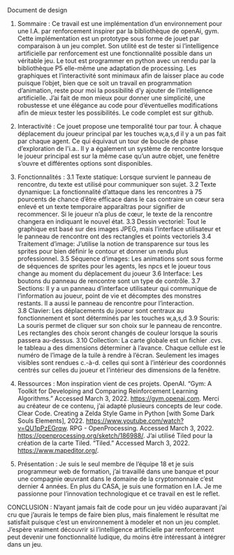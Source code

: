 Document de design
1. Sommaire :
  Ce travail est une implémentation d’un environnement pour une I.A. par renforcement inspirer par la bibliothèque de openAi, gym. Cette implémentation est un prototype sous forme de jouet par comparaison à un jeu complet. Son utilité est de tester si l’intelligence artificielle par renforcement est une fonctionnalité possible dans un véritable jeu. Le tout est programmer en python avec un rendu par la bibliothèque P5 elle-même une adaptation de processing. Les graphiques et l’interactivité sont minimaux afin de laisser place au code puisque l’objet, bien que ce soit un travail en programmation d’animation, reste pour moi la possibilité d’y ajouter de l’intelligence artificielle. J’ai fait de mon mieux pour donner une simplicité, une robustesse et une élégance au code pour d’éventuelles modifications afin de mieux tester les possibilités. Le code complet est sur github.

2. Interactivité :
  Ce jouet propose une temporalité tour par tour. À chaque déplacement du joueur principal par les touches w,a,s,d il y a un pas fait par chaque agent. Ce qui équivaut un tour de boucle de phase d’exploration de l'i.a..
  Il y a également un système de rencontre lorsque le joueur principal est sur la même case qu’un autre objet, une fenêtre s’ouvre et différentes options sont disponibles. 

3. Fonctionnalités :
3.1 Texte statique:
  Lorsque survient le panneau de rencontre, du texte est utilisé pour communiquer son sujet.
3.2 Texte dynamique:
  La fonctionnalité d’attaque dans les rencontres à 75 pourcents de chance d’être efficace dans le cas contraire un cœur sera enlevé et un texte temporaire apparaîtras pour signifier de recommencer.  Si le joueur n’a plus de cœur, le texte de la rencontre changera en indiquant le nouvel état.
3.3 Dessin vectoriel:
  Tout le graphique est basé sur des images JPEG, mais l’interface utilisateur et le panneau de rencontre ont des rectangles et points vectoriels
3.4 Traitement d’image:
  J’utilise la notion de transparence sur tous les sprites pour bien définir le contour et donner un rendu plus professionnel.
3.5 Séquence d’images:
  Les animations sont sous forme de séquences de sprites pour les agents, les npcs et le joueur tous change au moment du déplacement du joueur
3.6 Interface:
  Les boutons du panneau de rencontre sont un type de contrôle.
3.7 Sections:
  Il y a un panneau d’interface utilisateur qui communique de l’information au joueur, point de vie et décomptes des monstres restants. Il a aussi le panneau de rencontre pour l’interaction.   
3.8 Clavier:
  Les déplacements du joueur sont centraux au fonctionnement et sont déterminés par les touches w,a,s,d 
3.9 Souris:
  La souris permet de cliquer sur son choix sur le panneau de rencontre. Les rectangles des choix seront changés de couleur lorsque la souris passera au-dessus.
3.10 Collection:
  La carte globale est un fichier .cvs. le tableau a des dimensions déterminer à l’avance. Chaque cellule est le numéro de l’image de la tuile à rendre à l’écran. Seulement les images visibles sont rendues c.-à-d. celles qui sont à l’intérieur des coordonnés centrés sur celles du joueur et l’intérieur des dimensions de la fenêtre.

4. Ressources :
Mon inspiration vient de ces projets.
  OpenAI. “Gym: A Toolkit for Developing and Comparing Reinforcement Learning Algorithms.” Accessed March 3, 2022. https://gym.openai.com.
Merci au créateur de ce contenu, j’ai adapté plusieurs concepts de leur code.
  Clear Code. Creating a Zelda Style Game in Python [with Some Dark Souls Elements], 2022. https://www.youtube.com/watch?v=QU1pPzEGrqw.
  RPG - OpenProcessing. Accessed March 3, 2022. https://openprocessing.org/sketch/186988/.
J’ai utilisé Tiled pour la création de la carte
  Tiled. “Tiled.” Accessed March 3, 2022. https://www.mapeditor.org/.

5. Présentation :
  Je suis le seul membre de l’équipe 18 et je suis programmeur web de formation, j’ai travaillé dans une banque et pour une compagnie œuvrant dans le domaine de la cryptomonnaie c’est dernier 4 années. En plus du CASA, je suis une formation en I.A.  Je me passionne pour l’innovation technologique et ce travail en est le reflet.

CONCLUSION :
  N’ayant jamais fait de code pour un jeu vidéo auparavant j’ai cru que j’aurais le temps de faire bien plus, mais finalement le résultat me satisfait puisque c’est un environnement à modeler et non un jeu complet. J’espère vraiment découvrir si l’intelligence artificielle par renforcement peut devenir une fonctionnalité ludique, du moins être intéressant à intégrer dans un jeu.
